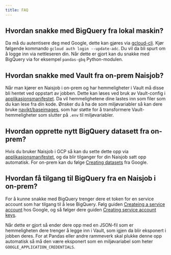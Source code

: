 ```yaml
---
title: FAQ
---
```


## Hvordan snakke med BigQuery fra lokal maskin?

Da må du autentisere deg med Google, dette kan gjøres via [gcloud-cli](https://cloud.google.com/sdk/docs/install).
Kjør følgende kommando `gcloud auth login --update-adc`.
Du vil da bli spurt om å logge inn via nettleseren din.
Når dette er gjort kan du snakke med BigQuery via for eksempel `pandas-gbq` Python-modulen.

## Hvordan snakke med Vault fra on-prem Naisjob?

Når man kjører en Naisjob i on-prem og har hemmeligheter i Vault må disse bli hentet ved oppstart av jobben.
Dette kan løses ved bruk av Vault-config i [applikasjonsmanifestet](https://docs.nais.io/naisjob/reference/#vault).
Da vil hemmelighetene dine lastes inn som filer som du kan lese fra din kode.
Ønsker du å ha de som miljøvariabler så kan dere bruke [navikt/baseimages](https://github.com/navikt/baseimages/), som har støtte for å transformere Vault-hemmeligheter som slutter på `.env` til miljøvariabler.

## Hvordan opprette nytt BigQuery datasett fra on-prem?

Hvis du bruker Naisjob i GCP så kan du sette dette opp via [applikasjonsmanifestet](https://docs.nais.io/naisjob/reference/#gcpbigquerydatasets), og da blir tilganger for din Naisjob satt opp automatisk.
For on-prem kan du følge [Creating datasets](https://cloud.google.com/bigquery/docs/datasets) fra Google.


## Hvordan få tilgang til BigQuery fra en Naisjob i on-prem?

For å kunne snakke med BigQuery trenger dere et token for en service account som har tilgang til å lese BigQuery.
Følg guiden [Createing a service account](https://cloud.google.com/iam/docs/creating-managing-service-accounts#iam-service-accounts-create-console) hos Google, og så følger dere guiden [Creating service account keys](https://cloud.google.com/iam/docs/creating-managing-service-account-keys).

Når dette er gjort så ender dere opp med en JSON-fil som er hemmeligheten dere trenger å legge inn i Vault, som igjen da blir eksponert i jobben deres. For at Pandas eller andre rammeverk skal plukke denne opp automatisk så må den være eksponert som en miljøvariabel som heter `GOOGLE_APPLICATION_CREDENTIALS`.
